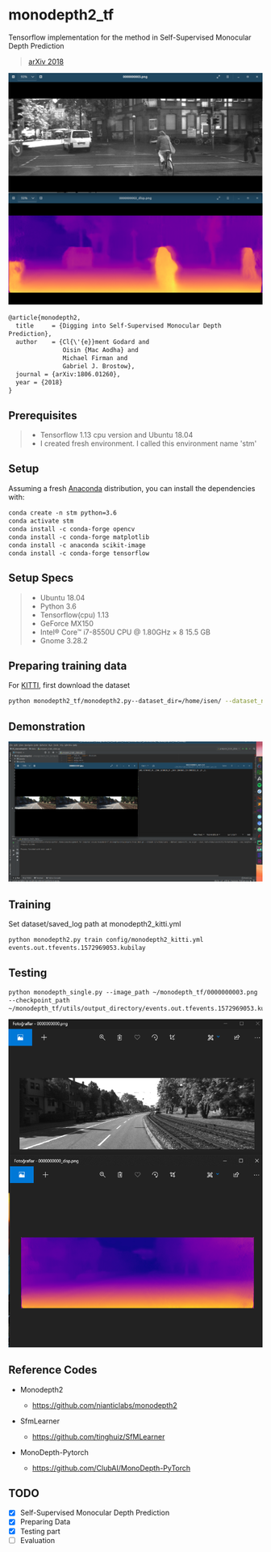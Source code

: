 
# monodepth2_tf

Tensorflow implementation for the method in Self-Supervised Monocular Depth Prediction

> [arXiv 2018](https://arxiv.org/abs/1806.01260)

<p align="center">
  <img src="monodepth2_tf/results/result_2.png" alt="monodepth2_tf/results/result_2.png" width="600" />
</p>



```
@article{monodepth2,
  title     = {Digging into Self-Supervised Monocular Depth Prediction},
  author    = {Cl{\'{e}}ment Godard and
               Oisin {Mac Aodha} and
               Michael Firman and
               Gabriel J. Brostow},
  journal = {arXiv:1806.01260},
  year = {2018}
}
```


## Prerequisites
> * Tensorflow 1.13 cpu version and Ubuntu 18.04
> * I created fresh environment. I called this environment name 'stm'  
## Setup
Assuming a fresh [Anaconda](https://www.anaconda.com/download/) distribution, you can install the dependencies with:
```shell
conda create -n stm python=3.6
conda activate stm
conda install -c conda-forge opencv
conda install -c conda-forge matplotlib
conda install -c anaconda scikit-image
conda install -c conda-forge tensorflow 
```
## Setup Specs 
> * Ubuntu 18.04
> * Python 3.6
> * Tensorflow(cpu) 1.13
> * GeForce MX150
> * Intel® Core™ i7-8550U CPU @ 1.80GHz × 8 15.5 GB
> * Gnome 3.28.2

## Preparing training data

For [KITTI](http://www.cvlibs.net/datasets/kitti/raw_data.php), first download the dataset
```bash
python monodepth2_tf/monodepth2.py--dataset_dir=/home/isen/ --dataset_name="kitti_raw_eigen" --save_root=/home/isen/kitti/formatted/data --seq_length=3 --img_width=416 --img_height=128 --num_threads=4
```

## Demonstration
<p align="center">
  <img src="monodepth2_tf/results/prepare_train_data_result.png" alt="monodepth2_tf/results/result_2.png" width="600" />
</p>


## Training

Set dataset/saved_log path at monodepth2_kitti.yml

```shell
python monodepth2.py train config/monodepth2_kitti.yml events.out.tfevents.1572969053.kubilay
```

## Testing
```
python monodepth_single.py --image_path ~/monodepth_tf/0000000003.png --checkpoint_path ~/monodepth_tf/utils/output_directory/events.out.tfevents.1572969053.kubilay
```

<p align="center">
  <img src="monodepth2_tf/results/final_result_1.PNG" alt="example input output" width="600" />
</p>


## Reference Codes
- Monodepth2
  - https://github.com/nianticlabs/monodepth2

- SfmLearner
  - https://github.com/tinghuiz/SfMLearner
  
- MonoDepth-Pytorch
  - https://github.com/ClubAI/MonoDepth-PyTorch

## TODO
- [x] Self-Supervised Monocular Depth Prediction
- [x] Preparing Data
- [x] Testing part
- [ ] Evaluation 
